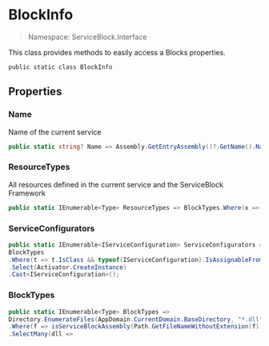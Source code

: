 # BlockInfo

> Namespace: ServiceBlock.Interface

This class provides methods to easily access a Blocks properties.

```text
public static class BlockInfo
```

## Properties

### Name

Name of the current service

```csharp
public static string? Name => Assembly.GetEntryAssembly()?.GetName().Name;
```

### ResourceTypes

All resources defined in the current service and the ServiceBlock Framework

```csharp
public static IEnumerable<Type> ResourceTypes => BlockTypes.Where(x => typeof(AbstractResource).IsAssignableFrom(x) && x.IsClass && !x.IsAbstract);
```

### ServiceConfigurators

```csharp
public static IEnumerable<IServiceConfiguration> ServiceConfigurators =>
BlockTypes
.Where(t => t.IsClass && typeof(IServiceConfiguration).IsAssignableFrom(t))
.Select(Activator.CreateInstance)
.Cast<IServiceConfiguration>();
```

### BlockTypes

```csharp
public static IEnumerable<Type> BlockTypes =>
Directory.EnumerateFiles(AppDomain.CurrentDomain.BaseDirectory, "*.dll", SearchOption.AllDirectories)
.Where(f => isServiceBlockAssembly(Path.GetFileNameWithoutExtension(f)))
.SelectMany(dll =>
```

